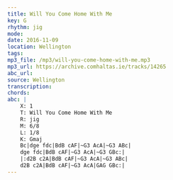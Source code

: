 ```yaml
---
title: Will You Come Home With Me
key: G
rhythm: jig
mode: 
date: 2016-11-09
location: Wellington
tags:
mp3_file: /mp3/will-you-come-home-with-me.mp3
mp3_url: https://archive.comhaltas.ie/tracks/14265
abc_url: 
source: Wellington
transcription: 
chords: 
abc: |
    X: 1
    T: Will You Come Home With Me
    R: jig
    M: 6/8
    L: 1/8
    K: Gmaj
    Bc|dge fdc|BdB cAF|~G3 AcA|~G3 ABc|
    dge fdc|BdB cAF|~G3 AcA|~G3 GBc:|
    |:d2B c2A|BdB cAF|~G3 AcA|~G3 ABc|
    d2B c2A|BdB cAF|~G3 AcA|GAG GBc:|
---
```


